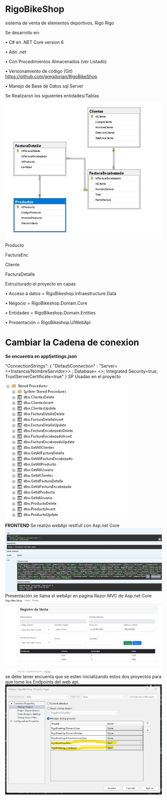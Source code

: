 # RigoBikeShop
sistema de venta de elementos deportivos, Rigo Rigo

Se desarrollo en: 

•	 C# en .NET Core version 6

•	 Ado .net

•	 Con Procedimientos Almacenados (ver Listado)

•	Versionamiento de código (Git) https://github.com/gregdorian/RigoBikeShop

•	Manejo de Base de Datos sql Server

Se Realizaron los siguientes entidades/Tablas

![Rigo](https://github.com/gregdorian/RigoBikeShop/blob/master/RigoRigo.jpg)

Producto

FacturaEnc

Cliente

FacturaDetalle

Estructurado el proyecto en capas 

•	Acceso a datos = RigoBikeshop.Infraestructure.Data

•	Negocio = RigoBikeshop.Domain.Core

•	Entidades = RigoBikeshop.Domain.Entities

•	Presentación = RigoBikeshop.UIWebApi

# Cambiar la Cadena de conexion

**Se encuentra en appSettings.json**

"ConnectionStrings": {
   "DefaultConnection" : "Server=<<Instancia/NombreServidor>> ; Database= <<NombreBaseDatos>>; Integrated Security=true; TrustServerCertificate=true"
   }
SP Usadas en el proyecto

![Rigo](https://github.com/gregdorian/RigoBikeShop/blob/master/spRigoRigo.jpg)

**FRONTEND** 
Se realizo webApi restfull con Asp.net Core
![Rigo](https://github.com/gregdorian/RigoBikeShop/blob/master/ConsultaClientes.jpg)
Presentación se llama el webApi en pagina Razor MVC de Asp.net Core
![Rigo](https://github.com/gregdorian/RigoBikeShop/blob/master/PantallaVenta.jpg)
se debe tener encuenta que se esten inicializando estos dos proyectos para que tome los Endpoints del web api.
![Rigo](https://github.com/gregdorian/RigoBikeShop/blob/master/propiedadesSolucion.jpg)



